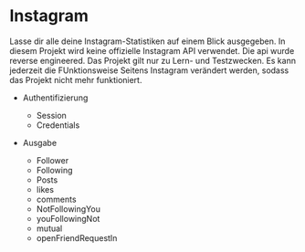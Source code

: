 # Instagram

Lasse dir alle deine Instagram-Statistiken auf einem Blick ausgegeben. In diesem Projekt wird keine offizielle Instagram API verwendet. Die api wurde reverse engineered. Das Projekt gilt nur zu Lern- und Testzwecken. Es kann jederzeit die FUnktionsweise Seitens Instagram verändert werden, sodass das Projekt nicht mehr funktioniert.

- Authentifizierung
    - Session
    - Credentials

- Ausgabe
    - Follower
    - Following
    - Posts
    - likes
    - comments
    - NotFollowingYou
    - youFollowingNot
    - mutual
    - openFriendRequestIn



